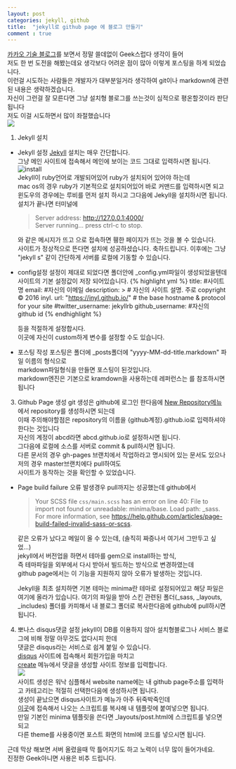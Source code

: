 ```yaml
---
layout: post
categories: jekyll, github
title:  "jekyll로 github page 에 블로그 만들기"
comment : true
---
```


[카카오 기술 블로그](http://tech.kakao.com/2016/07/07/tech-blog-story/)를 보면서 정말 쓸데없이 Geek스럽다 생각이 들어<br/>
저도 한 번 도전을 해봤는데요 생각보다 어려운 점이 많아 이렇게 포스팅을 하게 되었습니다.<br/>
이런걸 시도하는 사람들은 개발자가 대부분일거라 생각하여 git이나 markdown에 관련된 내용은 생략하겠습니다.<br/>
자신이 그런걸 잘 모른다면 그냥 설치형 블로그를 쓰는것이 심적으로 평온할것이라 판단됩니다 <br/>
저도 이걸 시도하면서 많이 좌절했습니다<br/>
![](http://jjalbox.com/_data/jjalbox/2015/03/92_55169f19d5d14_1833.jpg)

1. Jekyll 설치
  * Jekyll 설정
    [Jekyll]() 설치는 매우 간단합니다.<br/>
    그냥 메인 사이트에 접속해서 메인에 보이는 코드 그대로 입력하시면 됩니다.<br/>
    ![install]({{site.url}}assets/imgs/jekyll1.png)<br/>
    Jekyll이 ruby언어로 개발되어있어 ruby가 설치되어 있어야 하는데<br/>
    mac os의 경우 ruby가 기본적으로 설치되어있어 바로 커맨드를 입력하시면 되고<br/>
    윈도우의 경우에는 루비를 먼저 설치 하시고 그다음에 Jekyll을 설치하시면 됩니다.<br/>
    설치가 끝나면 터미널에<br/>
    
    > Server address: http://127.0.0.1:4000/ <br/>
    > Server running... press ctrl-c to stop.<br/>
        
    와 같은 메시지가 뜨고 [](http://localhost:4000/) 으로 접속하면 휑한 페이지가 뜨는 것을 볼 수 있습니다.<br/>
    사이트가 정상적으로 뜬다면 설치에 성공하셨습니다. 축하드립니다.
    이후에는 그냥 "jekyll s" 같이 간단하게 서버를 로컬에 기동할 수 있습니다.
  * config설정
    설정이 제대로 되었다면 폴더안에 _config.yml파일이 생성되었을텐데 사이트의 기본 설정값이 저장 되어있습니다.
    {% highlight yml %}
      title: #사이트 명
      email: #자신의 이메일
      description: > # 자신의 사이트 설명. 주로 copyright
        © 2016 inyl.
      url: "https://inyl.github.io/" # the base hostname & protocol for your site
      #twitter_username: jekyllrb
      github_username:  #자신의 github id
    {% endhighlight %}
    
    등을 적절하게 설정합시다.<br/>
    이곳에 자신이 custom하게 변수를 설정할 수도 있습니다.
  * 포스팅 작성
    포스팅은 폴더에 _posts폴더에 "yyyy-MM-dd-title.markdown" 파일 이름의 형식으로<br/>
    markdown파일형식을 만들면 포스팅이 된것입니다.<br/>
    markdown엔진은 기본으로 kramdown을 사용하는데 레퍼런스는 [](http://kramdown.gettalong.org/quickref.html)를 참조하시면 됩니다
        
3. Github Page 생성
  git 생성은 github에 로그인 한다음에 [New Repository메뉴](https://github.com/new) 에서 repository를 생성하시면 되는데<br/>
  이때 주의해야할점은 repository의 이름을 {github계정}.github.io로 입력하셔야 한다는 것입니다<br/>
  자신의 계정이 abcd라면 abcd.github.io로 설정하시면 됩니다.<br/>
  그다음에 로컬에 소스를 서버로 commit & pull하시면 됩니다.<br/>
  다른 문서의 경우 gh-pages 브랜치에서 작업하라고 명시되어 있는 문서도 있으나 저의 경우 master브랜치에다 pull하여도<br/>
  사이트가 동작하는 것을 확인할 수 있었습니다.
  * Page build failure 오류 발생경우
    pull까지는 성공했는데 github에서<br/>
      
    > Your SCSS file `css/main.scss` has an error on line 40: File to import not found or unreadable: minima/base. Load path: _sass. For more information, see https://help.github.com/articles/page-build-failed-invalid-sass-or-scss.
        
    같은 오류가 났다고 메일이 올 수 있는데, (솔직히 짜증나서 여기서 그만두고 싶었...)<br/>
    jekyll에서 버전업을 하면서 테마를 gem으로 install하는 방식, <br/>
    즉 테마파일을 외부에서 다시 받아서 빌드하는 방식으로 변경하였는데<br/>
    github page에서는 이 기능을 지원하지 않아 오류가 발생하는 것입니다.<br>
        
    Jekyll을 최초 설치하면 기본 테마는 minima란 테마로 설정되어있고 해당 파일은<br/>
    [](https://github.com/jekyll/minima) 여기에 올라가 있습니다.
    여기의 파일을 받아 스킨 관련된 폴더(_sass, _layouts, _includes) 폴더를 카피해서 내 블로그 폴더로 복사한다음에 github에 pull하시면 됩니다.

4. 뽀나스 disqus댓글 설정
  jekyll이 DB를 이용하지 않아 설치형블로그나 서비스 블로그에 비해 정말 아무것도 없다시피 한데<br/>
  댓글은 disqus라는 서비스로 쉽게 붙일 수 있습니다.<br/>
  [disqus](https://disqus.com) 사이트에 접속해서 회원가입을 마치고<br/> 
  [create](https://disqus.com/admin/create/) 메뉴에서 댓글을 생성할 사이트 정보를 입력합니다.<br/>
  ![]({{site.url}}assets/imgs/jekyll2.png) <br/>
  사이트 생성은 워낙 심플해서 website name에는 내 github page주소를 입력하고 카테고리는 적절히 선택한다음에 생성하시면 됩니다.<br/>
  생성이 끝났으면 disqus사이트가 메뉴가 아주 뒤죽박죽인데<br/>
  [이곳](https://disqus.com/admin/install/platforms/universalcode/)에 접속해서 나오는 스크립트를 복사해 내 템플릿에 붙여넣으면 됩니다.<br/>
  만일 기본인 minima 템플릿을 쓴다면 _layouts/post.html에 스크립트를 넣으면 되고<br/>
  다른 theme를 사용중이면 포스트 화면의 html에 코드를 넣으시면 됩니다.
    
근데 막상 해보면 서버 올렸을때 막 틀어지기도 하고 노력이 너무 많이 들어가네요.<br/>
진정한 Geek아니면 사용은 비추 드립니다.